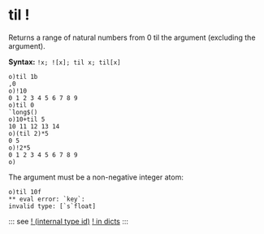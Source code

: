 # til !

Returns a range of natural numbers from 0 til the argument (excluding the argument).

**Syntax:** ```!x; ![x]; til x; til[x]```

```o
o)til 1b
,0
o)!10
0 1 2 3 4 5 6 7 8 9
o)til 0
`long$()
o)10+til 5
10 11 12 13 14
o)(til 2)*5
0 5
o)!2*5
0 1 2 3 4 5 6 7 8 9
o)
```

The argument must be a non-negative integer atom:

```o
o)til 10f
** eval error: `key`:
invalid type: [`s`float]
```

::: see
[! (internal type id)](/verbs/type/excl.md)
[! in dicts](/reference/types/dicts.md)
:::
